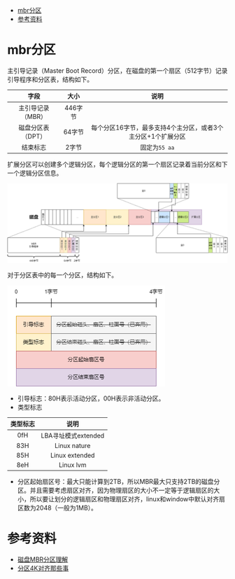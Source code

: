 - [mbr分区](#mbr分区)
- [参考资料](#参考资料)

# mbr分区

主引导记录（Master Boot Record）分区，在磁盘的第一个扇区（512字节）记录引导程序和分区表，结构如下。

|       字段        |  大小   |                             说明                             |
| :---------------: | :-----: | :----------------------------------------------------------: |
| 主引导记录（MBR） | 446字节 |                                                              |
| 磁盘分区表（DPT） | 64字节  | 每个分区16字节，最多支持4个主分区，或者3个主分区+1个扩展分区 |
|     结束标志      |  2字节  |                        固定为`55 aa`                         |

扩展分区可以创建多个逻辑分区，每个逻辑分区的第一个扇区记录着当前分区和下一个逻辑分区信息。

![mbr_struct](mbr_struct.png)

对于分区表中的每一个分区，结构如下。

![partition_struct](partition_struct.png)

- 引导标志：80H表示活动分区，00H表示非活动分区。
- 类型标志

| 类型标志 |        说明         |
| :------: | :-----------------: |
|   0fH    | LBA寻址模式extended |
|   83H    |    Linux nature     |
|   85H    |   Linux extended    |
|   8eH    |      Linux lvm      |

- 分区起始扇区号：最大只能计算到2TB，所以MBR最大只支持2TB的磁盘分区。并且需要考虑扇区对齐，因为物理扇区的大小不一定等于逻辑扇区的大小，所以要让划分的逻辑扇区和物理扇区对齐，linux和window中默认对齐扇区数为2048（一般为1MB）。

# 参考资料

- [磁盘MBR分区理解](https://blog.csdn.net/lijiewen2017/article/details/123903780)
- [分区4K对齐那些事](https://www.diskgenius.cn/exp/about-4k-alignment.php)
